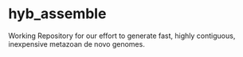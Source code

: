 # hyb_assemble

Working Repository for our effort to generate fast, highly contiguous, inexpensive metazoan de novo genomes.
